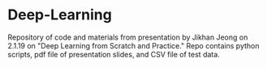 # Deep-Learning
Repository of code and materials from presentation by Jikhan Jeong on 2.1.19 on "Deep Learning from Scratch and Practice."
Repo contains python scripts, pdf file of presentation slides, and CSV file of test data.
